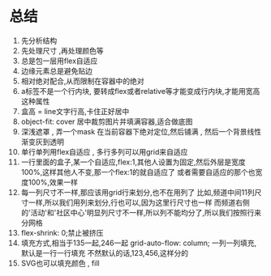 # 总结
1. 先分析结构
2. 先处理尺寸 ,再处理颜色等
3. 总是包一层用flex自适应
4. 边缘元素总是避免贴边
5. 相对绝对配合,从而限制在容器中的绝对
6. a标签不是一个行内块, 要转成flex或者relative等才能变成行内块,才能用宽高这种属性
7. 盒高 = line文字行高,卡住正好居中
8. object-fit: cover 居中裁剪图片并填满容器,适合做底图
9. 深浅遮罩 , 弄一个mask 在当前容器下绝对定位,然后铺满 , 然后一个背景线性渐变灰到透明
10. 单行单列用flex自适应 , 多行多列可以用grid来自适应
11. 一行里面的盒子,某一个自适应,flex:1,其他人设置为固定,然后外层是宽度100%,这样其他人不变,那一个flex:1的就自适应了
或者需要自适应的那个也宽度100%,效果一样
12. 每一列尺寸不一样,那应该用grid行来划分,也不在用列了
比如,频道中间11列尺寸一样,所以我们用列来划分,行也可以,因为这里行尺寸也一样
而频道右侧的'活动'和'社区中心'明显列尺寸不一样,所以列不能均分了,所以我们按照行来分网格
13. flex-shrink: 0;禁止被挤压
14. 填充方式,相当于135一起,246一起
    grid-auto-flow: column; 一列一列填充, 默认是一行一行填充
    不然默认的话,123,456,这样分的
15. SVG也可以填充颜色 , fill